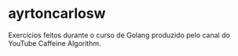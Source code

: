 # ayrtoncarlosw
Exercícios feitos durante o curso de Golang produzido pelo canal do YouTube Caffeine Algorithm.
